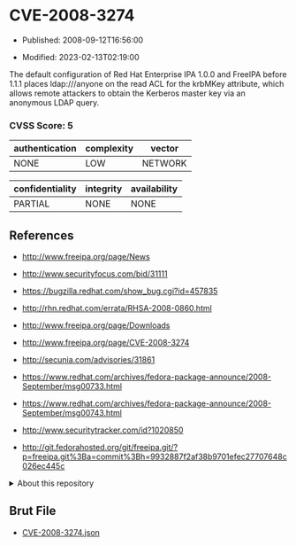 # CVE-2008-3274

- Published: 2008-09-12T16:56:00

- Modified: 2023-02-13T02:19:00

The default configuration of Red Hat Enterprise IPA 1.0.0 and FreeIPA before 1.1.1 places ldap:///anyone on the read ACL for the krbMKey attribute, which allows remote attackers to obtain the Kerberos master key via an anonymous LDAP query.

### CVSS Score: **5**

| authentication | complexity | vector |
| --- | --- | --- |
| NONE | LOW | NETWORK |

| confidentiality | integrity | availability |
| --- | --- | --- |
| PARTIAL | NONE | NONE |

## References

* http://www.freeipa.org/page/News

* http://www.securityfocus.com/bid/31111

* https://bugzilla.redhat.com/show_bug.cgi?id=457835

* http://rhn.redhat.com/errata/RHSA-2008-0860.html

* http://www.freeipa.org/page/Downloads

* http://www.freeipa.org/page/CVE-2008-3274

* http://secunia.com/advisories/31861

* https://www.redhat.com/archives/fedora-package-announce/2008-September/msg00733.html

* https://www.redhat.com/archives/fedora-package-announce/2008-September/msg00743.html

* http://www.securitytracker.com/id?1020850

* http://git.fedorahosted.org/git/freeipa.git/?p=freeipa.git%3Ba=commit%3Bh=9932887f2af38b9701efec27707648c026ec445c

<details>
<summary>About this repository</summary> 

  This repository is part of the project [Live Hack CVE](https://github.com/Live-Hack-CVE). Main website can be found [www.live-hack.org](https://www.live-hack.org) 
  
  Made by [Sn0wAlice](https://github.com/Sn0wAlice) for the people that care about security and need to have a feed of the latest CVEs. Hope you enjoy it, don't forget to star the repo and follow me on [Twitter](https://twitter.com/Sn0wAlice) and [Github](https://github.com/Sn0wAlice). And that is my [personnal website](https://www.alice-snow.me/)

  - [Home Page](https://github.com/Live-Hack-CVE)
  - [Framework](https://github.com/Live-Hack-CVE/cve-framework)
  - [CVE database](https://github.com/Live-Hack-CVE/full_database)
  - [Changelog](https://github.com/Live-Hack-CVE/Changelog)
</details>

## Brut File

* [CVE-2008-3274.json](https://raw.githubusercontent.com/Live-Hack-CVE/full_database/main/cves/2008/CVE-2008-3274.json)

